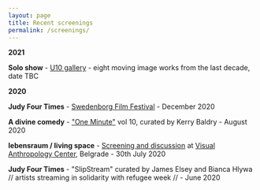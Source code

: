 ```yaml
---
layout: page
title: Recent screenings
permalink: /screenings/
---
```

  
**2021**  

**Solo show** - [U10 gallery](http://u10.rs/about/) - eight moving image works from the last decade, date TBC  

**2020**

**Judy Four Times** - [Swedenborg Film Festival](https://www.swedenborg.org.uk/events/swedenborg-film-festival-2020/) - December 2020  

**A divine comedy** - ["One Minute"](http://oneminuteartistfilms.blogspot.com/2020/07/one-minute-volume-ten.html) vol 10, curated by Kerry Baldry - August 2020  

**lebensraum / living space** - [Screening and discussion](https://www.facebook.com/events/3367177669984542/) at [Visual Anthropology Center](https://visualanthropologycenter.com/), Belgrade - 30th July 2020  

**Judy Four Times** - "SlipStream" curated by James Elsey and Bianca Hlywa // artists streaming in solidarity with refugee week //  - June 2020  
